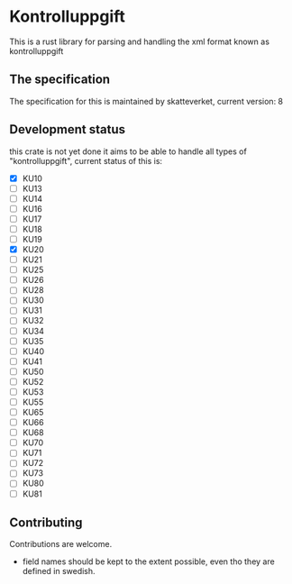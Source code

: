 # Kontrolluppgift

This is a rust library for parsing and handling the xml format known as kontrolluppgift

## The specification
The specification for this is maintained by skatteverket, current version: 8

## Development status

this crate is not yet done it aims to be able to handle all types of "kontrolluppgift", 
current status of this is:

-  [x] KU10
-  [ ] KU13
-  [ ] KU14
-  [ ] KU16
-  [ ] KU17
-  [ ] KU18
-  [ ] KU19
-  [x] KU20
-  [ ] KU21
-  [ ] KU25
-  [ ] KU26
-  [ ] KU28
-  [ ] KU30
-  [ ] KU31
-  [ ] KU32
-  [ ] KU34
-  [ ] KU35
-  [ ] KU40
-  [ ] KU41
-  [ ] KU50
-  [ ] KU52
-  [ ] KU53
-  [ ] KU55
-  [ ] KU65
-  [ ] KU66
-  [ ] KU68
-  [ ] KU70
-  [ ] KU71
-  [ ] KU72
-  [ ] KU73
-  [ ] KU80
-  [ ] KU81

## Contributing

Contributions are welcome.

* field names should be kept to the extent possible, even tho they are defined in swedish.